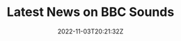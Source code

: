 ---
title: "Latest News on BBC Sounds"
date: 2022-11-03T20:21:32Z
draft: true
type: link
weight: 2

thumbnail: "/img/thumbnail/bbcnewscatchup.jpg"
link: "https://www.bbc.co.uk/sounds/curation/m001bm45"
---